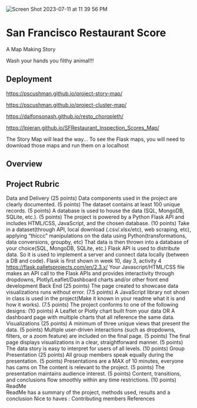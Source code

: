 ![Screen Shot 2023-07-11 at 11 39 56 PM](https://github.com/PsCushman/resto-scores-and-more/assets/122395437/69feef1d-5228-4022-9880-b97592c25893)

# San Francisco Restaurant Score
A Map Making Story

Wash your hands you filthy animal!!!

## Deployment
https://pscushman.github.io/project-story-map/

https://pscushman.github.io/project-cluster-map/

https://dalfonsonash.github.io/resto_choropleth/

https://lpieran.github.io/SFRestaurant_Inspection_Scores_Map/

The Story Map will lead the way...
To see the Flask maps, you will need to download those maps and run them on a localhost

## Overview

## Project Rubric
Data and Delivery (25 points)
Data components used in the project are clearly documented. (5 points)
The dataset contains at least 100 unique records. (5 points)
A database is used to house the data (SQL, MongoDB, SQLite, etc.). (5 points)
The project is powered by a Python Flask API and includes HTML/CSS, JavaScript, and the chosen database. (10 points)
Take in a dataset(through API,  local download (.csv/.xlsx/etc), web scraping, etc), applying “thiccc” manipulations on the data using Python(transformations, data conversions, groupby, etc) 
That data is then thrown into a database of your choice(SQL, MongoDB, SQLite, etc.)
Flask API is used to distribute data. So it is used to implement a server and connect data locally (between a DB and code).
Flask is first shown in week 10, day 3, activity 4  
https://flask.palletsprojects.com/en/2.3.x/ 
Your Javascript/HTML/CSS file makes an API call to the Flask APIs and  provides interactivity through dropdowns, Plotly/Leaflet/Dashboard charts and/or other front end development
Back End (25 points)
The page created to showcase data visualizations runs without error. (7.5 points)
A JavaScript library not shown in class is used in the project(Make it known in your readme what it is and how it works). (7.5 points)
The project conforms to one of the following designs: (10 points)
A Leaflet or Plotly chart built from your data  OR
A dashboard page with multiple charts that all reference the same data.
Visualizations (25 points)
A minimum of three unique views that present the data. (5 points)
Multiple user-driven interactions (such as dropdowns, filters, or a zoom feature) are included on the final page. (5 points)
The final page displays visualizations in a clear, straightforward manner. (5 points)
The data story is easy to interpret for users of all levels. (10 points)
Group Presentation (25 points)
All group members speak equally during the presentation. (5 points)
Presentations are a MAX of 10 minutes, everyone has cams on 
The content is relevant to the project. (5 points)
The presentation maintains audience interest. (5 points)
Content, transitions, and conclusions flow smoothly within any time restrictions. (10 points)
ReadMe  
ReadMe has a summary of the project, methods used, results and a conclusion
Nice to haves : 
Contributing members
References 

